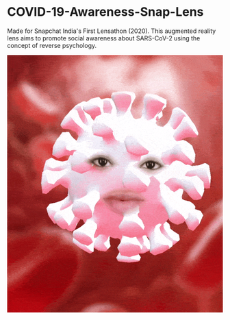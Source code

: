 # COVID-19-Awareness-Snap-Lens

Made for Snapchat India's First Lensathon (2020). This augmented reality lens aims to promote social awareness about SARS-CoV-2 using the concept of reverse psychology.

![](preview.gif)
